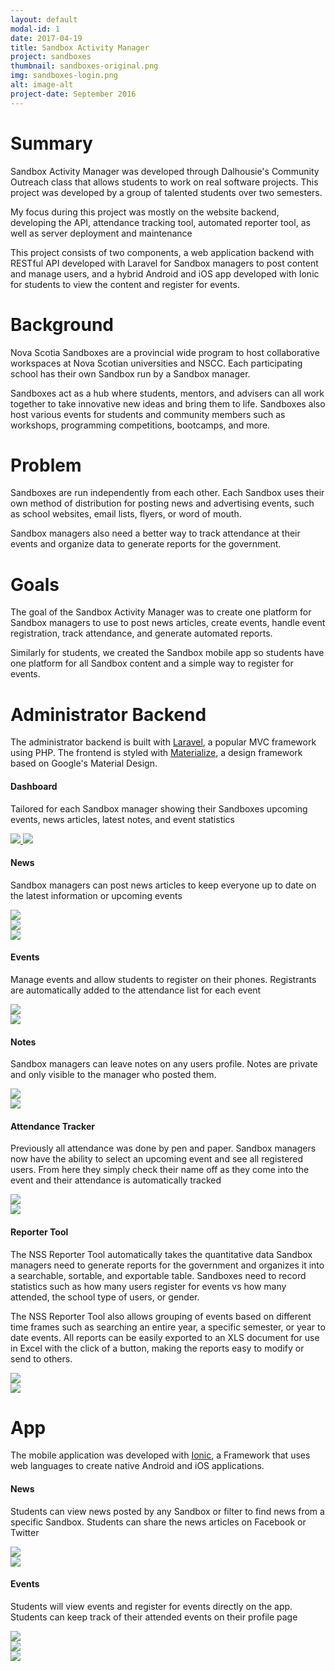 ```yaml
---
layout: default
modal-id: 1
date: 2017-04-19
title: Sandbox Activity Manager
project: sandboxes
thumbnail: sandboxes-original.png
img: sandboxes-login.png
alt: image-alt
project-date: September 2016
---
```


# Summary
Sandbox Activity Manager was developed through Dalhousie's Community Outreach class that allows students to work on real software projects. This project was developed by a group of talented students over two semesters.   

My focus during this project was mostly on the website backend, developing the API, attendance tracking tool, automated reporter tool, as well as server deployment and maintenance 

This project consists of two components, a web application backend with RESTful API developed with Laravel for Sandbox managers to post content and manage users, and a hybrid Android and iOS app developed with Ionic for students to view the content and register for events.   
# Background
Nova Scotia Sandboxes are a provincial wide program to host collaborative workspaces at Nova Scotian universities and NSCC.
Each participating school has their own Sandbox run by a Sandbox manager.

Sandboxes act as a hub where students, mentors, and advisers can all work together to take innovative new ideas and bring them to life. 
Sandboxes also host various events for students and community members such as workshops, programming competitions, bootcamps, and more.

# Problem
Sandboxes are run independently from each other. Each Sandbox uses their own method of distribution for posting news and advertising events, such as school websites, email lists, flyers, or word of mouth. 

Sandbox managers also need a better way to track attendance at their events and organize data to generate reports for the government.

# Goals
The goal of the Sandbox Activity Manager was to create one platform for Sandbox managers to use to post news articles, 
create events, handle event registration, track attendance, and generate automated reports.  

Similarly for students, we created the Sandbox mobile app so students have one platform for all Sandbox content and a simple way to register for events.

# Administrator Backend
The administrator backend is built with <a href="https://laravel.com" target="_blank">Laravel</a>, a popular MVC framework using PHP.
The frontend is styled with <a href="http://materializecss.com" target="_blank">Materialize</a>, a design framework based on Google's Material Design. 

#### Dashboard
Tailored for each Sandbox manager showing their Sandboxes upcoming events, news articles, latest notes, and event statistics

<div class="row">
    <div class="col-lg-12">
        <div class="row">
            <a href="img/projects/sandboxes/sandboxes-dashboard.png" data-toggle="lightbox" data-title="Sandbox Dashboard" data-gallery="dashboard-gallery" class="col-lg-6">
                <img src="img/projects/sandboxes/sandboxes-dashboard.png" class="img-responsive">
            </a>
            <a href="img/projects/sandboxes/sandboxes-charts.png" data-toggle="lightbox" data-title="Sandbox Dashboard" data-gallery="dashboard-gallery" class="col-lg-6">
                <img src="img/projects/sandboxes/sandboxes-charts.png" class="img-responsive">
            </a>
        </div>
    </div>
</div>

#### News
Sandbox managers can post news articles to keep everyone up to date on the latest information or upcoming events

<div class="row">
    <div class="col-lg-4">
        <a href="img/projects/sandboxes/sandboxes-news-form-complete.png" data-toggle="lightbox" data-gallery="news" data-title="News Form">
            <img src="img/projects/sandboxes/sandboxes-news-form-complete.png" class="img-responsive">
        </a>
    </div>
    <div class="col-lg-4">
        <a href="img/projects/sandboxes/sandboxes-news-filters.png" data-toggle="lightbox" data-gallery="news" data-title="News Filters">
            <img src="img/projects/sandboxes/sandboxes-news-filters.png" class="img-responsive">
        </a>
    </div>
    <div class="col-lg-4">
        <a href="img/projects/sandboxes/sandboxes-news.png" data-toggle="lightbox" data-gallery="news" data-title="News Articles">
            <img src="img/projects/sandboxes/sandboxes-news.png" class="img-responsive">
        </a>
    </div>
</div>

#### Events
Manage events and allow students to register on their phones. Registrants are automatically added to the attendance list for each event

<div class="row">
    <div class="col-lg-6">
        <a href="img/projects/sandboxes/sandboxes-event-form.png" data-toggle="lightbox" data-gallery="events" data-title="Event Form">
            <img src="img/projects/sandboxes/sandboxes-event-form.png" class="img-responsive">
        </a>
    </div>
    <div class="col-lg-6">
        <a href="img/projects/sandboxes/sandboxes-events.png" data-toggle="lightbox" data-gallery="events" data-title="Upcoming Events">
            <img src="img/projects/sandboxes/sandboxes-events.png" class="img-responsive">
        </a>
    </div>
</div>

#### Notes
Sandbox managers can leave notes on any users profile. Notes are private and only visible to the manager who posted them.

<div class="row">
    <div class="col-lg-6">
        <a href="img/projects/sandboxes/sandboxes-profile-note.png" data-toggle="lightbox" data-gallery="notes" data-title="Notes">
            <img src="img/projects/sandboxes/sandboxes-profile-note.png" class="img-responsive">
        </a>
    </div>
    <div class="col-lg-6">
        <a href="img/projects/sandboxes/sandboxes-notes-table.png" data-toggle="lightbox" data-gallery="notes" data-title="Notes">
            <img src="img/projects/sandboxes/sandboxes-notes-table.png" class="img-responsive">
        </a>
    </div>
</div>

#### Attendance Tracker
Previously all attendance was done by pen and paper. 
Sandbox managers now have the ability to select an upcoming event and see all registered users.
From here they simply check their name off as they come into the event and their attendance is automatically tracked
<div class="row">
    <div class="col-lg-6">
        <a href="img/projects/sandboxes/sandboxes-event-list.png" data-toggle="lightbox" data-gallery="attendance" data-title="Sandbox Attendance Tracker">
            <img src="img/projects/sandboxes/sandboxes-event-list.png" class="img-responsive">
        </a>
    </div>
    <div class="col-lg-6">
        <a href="img/projects/sandboxes/sandboxes-attendance-tracking.png" data-toggle="lightbox" data-gallery="attendance" data-title="Sandbox Attendance Tracker">
            <img src="img/projects/sandboxes/sandboxes-attendance-tracking.png" class="img-responsive">
        </a>
    </div>
</div>

#### Reporter Tool
The NSS Reporter Tool automatically takes the quantitative data Sandbox managers need to generate reports for the government and organizes it into a searchable, sortable, and exportable table.
Sandboxes need to record statistics such as how many users register for events vs how many attended, the school type of users, or gender.   

The NSS Reporter Tool also allows grouping of events based on different time frames such as searching an entire year, a specific semester, or year to date events.
All reports can be easily exported to an XLS document for use in Excel with the click of a button, making the reports easy to modify or send to others.

<div class="row">
    <div class="col-lg-6">
        <a href="img/projects/sandboxes/sandboxes-reporter.png" data-toggle="lightbox" data-gallery="reporter" data-title="NSS Reporter Tool Event Statistics">
            <img src="img/projects/sandboxes/sandboxes-reporter.png" class="img-responsive">
        </a>
    </div>
    <div class="col-lg-6">
        <a href="img/projects/sandboxes/sandboxes-reporter-user.png" data-toggle="lightbox" data-gallery="reporter" data-title="NSS Reporter Tool User Statistics">
            <img src="img/projects/sandboxes/sandboxes-reporter-user.png" class="img-responsive">
        </a>
    </div>
</div>


# App

The mobile application was developed with [Ionic](https://ionicframework.com/), 
a Framework that uses web languages to create native Android and iOS applications.

#### News

Students can view news posted by any Sandbox or filter to find news from a specific Sandbox. 
Students can share the news articles on Facebook or Twitter

<div class="row">
    <div class="col-lg-3 col-lg-offset-3">
        <a href="img/projects/sandboxes/app-news.png" data-toggle="lightbox" data-gallery="app-news" data-title="App News Feed">
            <img src="img/projects/sandboxes/app-news.png" class="img-responsive">
        </a>
    </div>
    <div class="col-lg-3">
        <a href="img/projects/sandboxes/app-news-details.png" data-toggle="lightbox" data-gallery="app-news" data-title="App News Details">
            <img src="img/projects/sandboxes/app-news-details.png" class="img-responsive">
        </a>
    </div>
</div>


#### Events

Students will view events and register for events directly on the app. Students can keep track of their attended events on their profile page
<div class="row">
    <div class="col-lg-3 col-lg-offset-2">
        <a href="img/projects/sandboxes/app-event.png" data-toggle="lightbox" data-gallery="app-event" data-title="App Event Feed">
            <img src="img/projects/sandboxes/app-event.png" class="img-responsive">
        </a>
    </div>
    <div class="col-lg-3">
        <a href="img/projects/sandboxes/app-event-details.png" data-toggle="lightbox" data-gallery="app-event" data-title="App Event Details">
            <img src="img/projects/sandboxes/app-event-details.png" class="img-responsive">
        </a>
    </div>
    <div class="col-lg-3">
        <a href="img/projects/sandboxes/app-event-details2.png" data-toggle="lightbox" data-gallery="app-event" data-title="App Event Details">
            <img src="img/projects/sandboxes/app-event-details2.png" class="img-responsive">
        </a>
    </div>
</div>